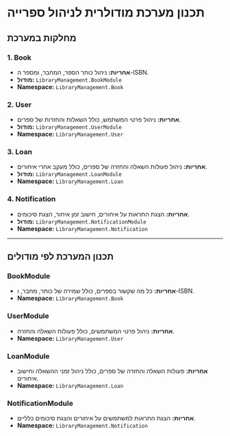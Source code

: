# תכנון מערכת מודולרית לניהול ספרייה

## מחלקות במערכת

### 1. Book
- **אחריות:** ניהול כותר הספר, המחבר, ומספר ה-ISBN.
- **מודול:** `LibraryManagement.BookModule`
- **Namespace:** `LibraryManagement.Book`

### 2. User
- **אחריות:** ניהול פרטי המשתמש, כולל השאלות והחזרות של ספרים.
- **מודול:** `LibraryManagement.UserModule`
- **Namespace:** `LibraryManagement.User`

### 3. Loan
- **אחריות:** ניהול פעולות השאלה והחזרה של ספרים, כולל מעקב אחרי איחורים.
- **מודול:** `LibraryManagement.LoanModule`
- **Namespace:** `LibraryManagement.Loan`

### 4. Notification
- **אחריות:** הצגת התראות על איחורים, חישוב זמן איחור, הצגת סיכומים.
- **מודול:** `LibraryManagement.NotificationModule`
- **Namespace:** `LibraryManagement.Notification`

---

## תכנון המערכת לפי מודולים

### BookModule
- **אחריות:** כל מה שקשור בספרים, כולל שמירה של כותר, מחבר, ו-ISBN.
- **Namespace:** `LibraryManagement.Book`

### UserModule
- **אחריות:** ניהול פרטי המשתמשים, כולל פעולות השאלה והחזרה.
- **Namespace:** `LibraryManagement.User`

### LoanModule
- **אחריות:** פעולות השאלה והחזרה של ספרים, כולל ניהול זמני ההשאלה וחישוב איחורים.
- **Namespace:** `LibraryManagement.Loan`

### NotificationModule
- **אחריות:** הצגת התראות למשתמשים על איחורים והצגת סיכומים כלליים.
- **Namespace:** `LibraryManagement.Notification`
